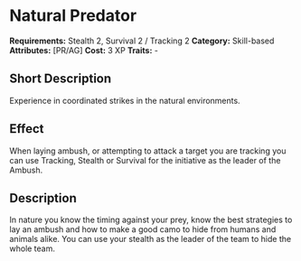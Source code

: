 # Natural Predator

**Requirements:** Stealth 2, Survival 2 / Tracking 2
**Category:** Skill-based
**Attributes:** [PR/AG]
**Cost:** 3 XP
**Traits:** -


## Short Description
Experience in coordinated strikes in the natural environments.

## Effect
When laying ambush, or attempting to attack a target you are tracking you can use Tracking, Stealth or Survival for the initiative as the leader of the Ambush. 

## Description
In nature you know the timing against your prey, know the best strategies to lay an ambush and how to make a good camo to hide from humans and animals alike. You can use your stealth as the leader of the team to hide the whole team.